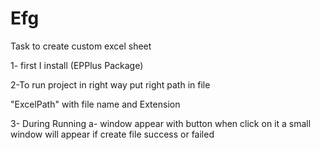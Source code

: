 # Efg
Task to create custom excel sheet


1- first I install (EPPlus Package)

2-To run project in right way put right path in file 

"ExcelPath" with file name and Extension 

3- During Running 
	a- window appear with button when click on it a small
	   window will appear if create file success or failed
